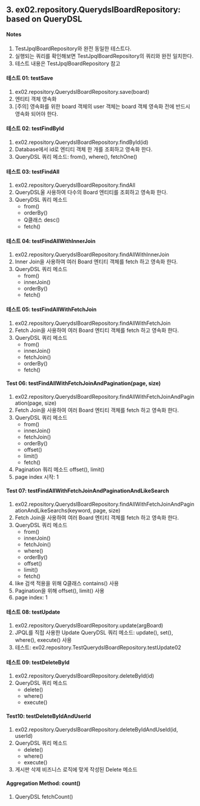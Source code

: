 ## 3. ex02.repository.QuerydslBoardRepository: based on QueryDSL

#### Notes

1. TestJpqlBoardRepository와 완전 동일한 테스트다.
2. 실행되는 쿼리를 확인해보면 TestJpqlBoardRepository의 쿼리와 완전 일치한다.
3. 테스트 내용은 TestJpqlBoardRepository 참고

#### 테스트 01: testSave

1. ex02.repository.QuerydslBoardRepository.save(board)
2. 엔티티 객체 영속화
3. [주의] 영속화를 위한 board 객체의 user 객체는 board 객체 영속화 전에 반드시 영속화 되어야 한다.

#### 테스트 02: testFindById

1. ex02.repository.QuerydslBoardRepository.findById(id)
2. Database에서 id로 엔티티 객체 한 개를 조회하고 영속화 한다.
3. QueryDSL 쿼리 메소드: from(), where(), fetchOne()

#### 테스트 03: testFindAll

1. ex02.repository.QuerydslBoardRepository.findAll
2. QueryDSL울 사용하여 다수의 Board 엔티티를 조회하고 영속화 한다.
3. QueryDSL 쿼리 메소드
    - from()
    - orderBy()
    - Q클래스 desc()
    - fetch()

#### 테스트 04: testFindAllWithInnerJoin

1. ex02.repository.QuerydslBoardRepository.findAllWithInnerJoin
2. Inner Join을 사용하여 여러 Board 엔티티 객체를 fetch 하고 영속화 한다.
3. QueryDSL 쿼리 메소드
    - from()
    - innerJoin()
    - orderBy()
    - fetch()

#### 테스트 05: testFindAllWithFetchJoin

1. ex02.repository.QuerydslBoardRepository.findAllWithFetchJoin
2. Fetch Join을 사용하여 여러 Board 엔티티 객체를 fetch 하고 영속화 한다.
3. QueryDSL 쿼리 메소드
    - from()
    - innerJoin()
    - fetchJoin()
    - orderBy()
    - fetch()

#### Test 06: testFindAllWithFetchJoinAndPagination(page, size)

1. ex02.repository.QuerydslBoardRepository.findAllWithFetchJoinAndPagination(page, size)
2. Fetch Join을 사용하여 여러 Board 엔티티 객체를 fetch 하고 영속화 한다.
3. QueryDSL 쿼리 메소드
    - from()
    - innerJoin()
    - fetchJoin()
    - orderBy()
    - offset()
    - limit()
    - fetch()
4. Pagination 쿼리 메소드 offset(), limit()
5. page index 시작: 1

#### Test 07: testFindAllWithFetchJoinAndPaginationAndLikeSearch

1. ex02.repository.QuerydslBoardRepository.findAllWithFetchJoinAndPaginationAndLikeSearchs(keyword, page, size)
2. Fetch Join을 사용하여 여러 Board 엔티티 객체를 fetch 하고 영속화 한다.
3. QueryDSL 쿼리 메소드
    - from()
    - innerJoin()
    - fetchJoin()
    - where()
    - orderBy()
    - offset()
    - limit()
    - fetch()
4. like 검색 적용을 위해 Q클래스 contains() 사용
5. Pagination을 위해 offset(), limit() 사용
6. page index: 1

#### 테스트 08: testUpdate

1. ex02.repository.QuerydslBoardRepository.update(argBoard)
2. JPQL를 직접 사용한 Update
QueryDSL 쿼리 메소드: update(), set(), where(), execute() 사용
3. 테스트: ex02.repository.TestQuerydslBoardRepository.testUpdate02

#### 테스트 09: testDeleteById

1. ex02.repository.QuerydslBoardRepository.deleteById(id)
2. QueryDSL 쿼리 메소드
   - delete()
   - where()
   - execute()

#### Test10: testDeleteByIdAndUserId

1. ex02.repository.QuerydslBoardRepository.deleteByIdAndUseId(id, userId)
2. QueryDSL 쿼리 메소드
   - delete()
   - where()
   - execute()
3. 게시판 삭제 비즈니스 로직에 맞게 작성된 Delete 메소드

#### Aggregation Method: count()

1. QueryDSL fetchCount() 




